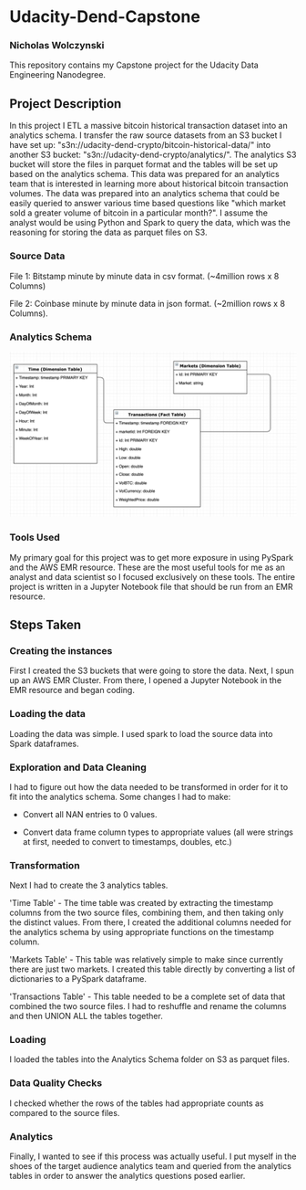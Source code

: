 # Udacity-Dend-Capstone
### Nicholas Wolczynski

This repository contains my Capstone project for the Udacity Data Engineering Nanodegree. 

## Project Description

In this project I ETL a massive bitcoin historical transaction dataset into an analytics schema. I transfer the raw source datasets from an S3 bucket I have set up: "s3n://udacity-dend-crypto/bitcoin-historical-data/" into another S3 bucket: "s3n://udacity-dend-crypto/analytics/". The analytics S3 bucket will store the files in parquet format and the tables will be set up based on the analytics schema. This data was prepared for an analytics team that is interested in learning more about historical bitcoin transaction volumes. The data was prepared into an analytics schema that could be easily queried to answer various time based questions like "which market sold a greater volume of bitcoin in a particular month?". I assume the analyst would be using Python and Spark to query the data, which was the reasoning for storing the data as parquet files on S3. 

### Source Data

File 1: Bitstamp minute by minute data in csv format. (~4million rows x 8 Columns)

File 2: Coinbase minute by minute data in json format. (~2million rows x 8 Columns). 

### Analytics Schema

![Schema](https://github.com/ridicholas/Udacity-Dend-Capstone/blob/master/Schema.png)

### Tools Used

My primary goal for this project was to get more exposure in using PySpark and the AWS EMR resource. These are the most useful tools for me as an analyst and data scientist so I focused exclusively on these tools. The entire project is written in a Jupyter Notebook file that should be run from an EMR resource.

## Steps Taken

### Creating the instances
First I created the S3 buckets that were going to store the data. Next, I spun up an AWS EMR Cluster. From there, I opened a Jupyter Notebook in the EMR resource and began coding.

### Loading the data
Loading the data was simple. I used spark to load the source data into Spark dataframes. 

### Exploration and Data Cleaning
I had to figure out how the data needed to be transformed in order for it to fit into the analytics schema. Some changes I had to make: 

- Convert all NAN entries to 0 values. 

- Convert data frame column types to appropriate values (all were strings at first, needed to convert to timestamps, doubles, etc.)

### Transformation

Next I had to create the 3 analytics tables. 

'Time Table' - The time table was created by extracting the timestamp columns from the two source files, combining them, and then taking only the distinct values. From there, I created the additional columns needed for the analytics schema by using appropriate functions on the timestamp column. 

'Markets Table' - This table was relatively simple to make since currently there are just two markets. I created this table directly by converting a list of dictionaries to a PySpark dataframe. 

'Transactions Table' - This table needed to be a complete set of data that combined the two source files. I had to reshuffle and rename the columns and then UNION ALL the tables together. 

### Loading
I loaded the tables into the Analytics Schema folder on S3 as parquet files. 

### Data Quality Checks

I checked whether the rows of the tables had appropriate counts as compared to the source files. 

### Analytics

Finally, I wanted to see if this process was actually useful. I put myself in the shoes of the target audience analytics team and queried from the analytics tables in order to answer the analytics questions posed earlier. 








